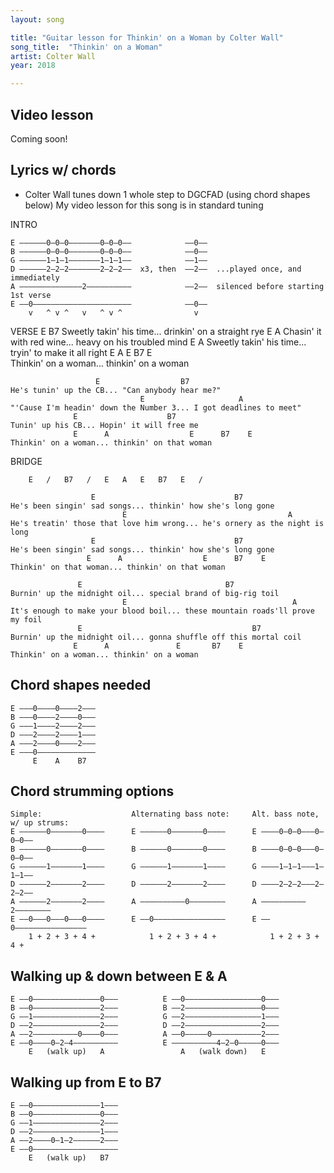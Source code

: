 ```yaml
---
layout: song

title: "Guitar lesson for Thinkin' on a Woman by Colter Wall"
song_title:  "Thinkin' on a Woman"
artist: Colter Wall
year: 2018

---
```


## Video lesson

<!-- <iframe width="560" height="315" src="https://www.youtube.com/embed/scbLcaopAPk?showinfo=0" frameborder="0" allowfullscreen></iframe><br /> -->

Coming soon!

## Lyrics w/ chords

* Colter Wall tunes down 1 whole step to DGCFAD (using chord shapes below)
  My video lesson for this song is in standard tuning

INTRO

    E ––––––0–0–0–––––––0–0–0––            ––0––
    B ––––––0–0–0–––––––0–0–0––            ––0––
    G ––––––1–1–1–––––––1–1–1––            ––1––
    D ––––––2–2–2–––––––2–2–2––  x3, then  ––2––  ...played once, and immediately
    A ––––––––––––––2––––––––––            ––2––  silenced before starting 1st verse
    E ––0––––––––––––––––––––––            ––0––
        v   ^ v ^   v   ^ v ^                v

VERSE
                   E                         B7
    Sweetly takin' his time... drinkin' on a straight rye
                    E                        A
    Chasin' it with red wine... heavy on his troubled mind
                   E                             A
    Sweetly takin' his time... tryin' to make it all right
                  E      A               E       B7     E     
    Thinkin' on a woman... thinkin' on a woman

                       E                  B7
    He's tunin' up the CB... "Can anybody hear me?"
                                 E                     A
    "'Cause I'm headin' down the Number 3... I got deadlines to meet"
                  E                    B7
    Tunin' up his CB... Hopin' it will free me
                  E      A                  E      B7    E
    Thinkin' on a woman... thinkin' on that woman

BRIDGE

        E   /   B7   /   E   A   E   B7   E   /

                      E                               B7
    He's been singin' sad songs... thinkin' how she's long gone
                             E                                    A
    He's treatin' those that love him wrong... he's ornery as the night is long
                      E                               B7
    He's been singin' sad songs... thinkin' how she's long gone
                     E      A                  E      B7    E
    Thinkin' on that woman... thinkin' on that woman

                   E                                B7
    Burnin' up the midnight oil... special brand of big-rig toil
                             E                                     A
    It's enough to make your blood boil... these mountain roads'll prove my foil
                   E                                      B7
    Burnin' up the midnight oil... gonna shuffle off this mortal coil
                  E      A               E       B7    E
    Thinkin' on a woman... thinkin' on a woman

## Chord shapes needed

    E –––0––––0––––2–––
    B –––0––––2––––0–––
    G –––1––––2––––2–––
    D –––2––––2––––1–––
    A –––2––––0––––2–––
    E –––0–––––––––––––
         E    A    B7  

## Chord strumming options

    Simple:                    Alternating bass note:     Alt. bass note, w/ up strums:
    E ––––––0–––––––0––––      E ––––––0–––––––0––––      E ––––0–0–0–––0–0–0––
    B ––––––0–––––––0––––      B ––––––0–––––––0––––      B ––––0–0–0–––0–0–0––
    G ––––––1–––––––1––––      G ––––––1–––––––1––––      G ––––1–1–1–––1–1–1––
    D ––––––2–––––––2––––      D ––––––2–––––––2––––      D ––––2–2–2–––2–2–2––
    A ––––––2–––––––2––––      A ––––––––––0––––––––      A ––––––––––2––––––––
    E ––0–––0–––0–––0––––      E ––0––––––––––––––––      E ––0––––––––––––––––
        1 + 2 + 3 + 4 +            1 + 2 + 3 + 4 +            1 + 2 + 3 + 4 +

## Walking up & down between E & A

    E ––0–––––––––––––––0–––          E ––0–––––––––––––––––0–––
    B ––0–––––––––––––––2–––          B ––2–––––––––––––––––0–––
    G ––1–––––––––––––––2–––          G ––2–––––––––––––––––1–––
    D ––2–––––––––––––––2–––          D ––2–––––––––––––––––2–––
    A ––2––––––––––0––––0–––          A ––0–––––0–––––––––––2–––
    E ––0––––0–2–4––––––––––          E ––––––––––4–2–0–––––0–––
        E   (walk up)   A                 A   (walk down)   E   

## Walking up from E to B7

    E ––0–––––––––––––––1–––
    B ––0–––––––––––––––0–––
    G ––1–––––––––––––––2–––
    D ––2–––––––––––––––1–––
    A ––2––––0–1–2––––––2–––
    E ––0–––––––––––––––––––
        E   (walk up)   B7   
